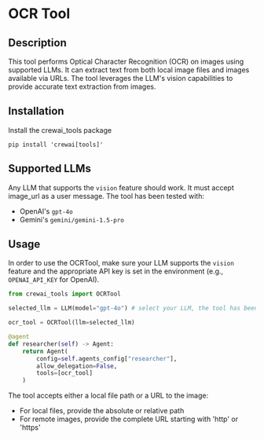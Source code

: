 # OCR Tool

## Description

This tool performs Optical Character Recognition (OCR) on images using supported LLMs. It can extract text from both local image files and images available via URLs. The tool leverages the LLM's vision capabilities to provide accurate text extraction from images.

## Installation
Install the crewai_tools package
```shell
pip install 'crewai[tools]'
```

## Supported LLMs

Any LLM that supports the `vision` feature should work. It must accept image_url as a user message.
The tool has been tested with:
- OpenAI's `gpt-4o`
- Gemini's `gemini/gemini-1.5-pro`

## Usage

In order to use the OCRTool, make sure your LLM supports the `vision` feature and the appropriate API key is set in the environment (e.g., `OPENAI_API_KEY` for OpenAI).

```python
from crewai_tools import OCRTool

selected_llm = LLM(model="gpt-4o") # select your LLM, the tool has been tested with gpt-4o and gemini/gemini-1.5-pro

ocr_tool = OCRTool(llm=selected_llm)

@agent
def researcher(self) -> Agent:
    return Agent(
        config=self.agents_config["researcher"],
        allow_delegation=False,
        tools=[ocr_tool]
    )
```

The tool accepts either a local file path or a URL to the image:
- For local files, provide the absolute or relative path
- For remote images, provide the complete URL starting with 'http' or 'https'
